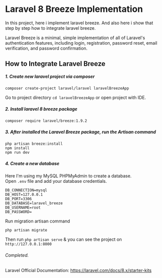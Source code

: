 # Laravel 8 Breeze Implementation
 In this project, here i implement laravel breeze. 
 And also here i show that step by step how to integrate laravel breeze.
 
 Laravel Breeze is a minimal, simple implementation of all of Laravel's authentication features, including login, registration, password reset, email verification, and password confirmation.

## How to Integrate Laravel Breeze
##### 1. Create new laravel project via composer
```
composer create-project laravel/laravel laravelBreezeApp
```

Go to project directory ```cd laravelBreezeApp``` or open project with IDE.

##### 2. Install laravel 8 breeze package
```
composer require laravel/breeze:1.9.2
```

##### 3. After installed the Laravel Breeze package, run the Artisan command
```
php artisan breeze:install
npm install
npm run dev
```

##### 4. Create a new database
Here I'm using my MySQL PHPMyAdmin to create a database.<br>
Open ``` .env ``` file and add your database credentials.
```
DB_CONNECTION=mysql
DB_HOST=127.0.0.1
DB_PORT=3306
DB_DATABASE=laravel_breeze
DB_USERNAME=root
DB_PASSWORD=
```
Run migration artisan command
```
php artisan migrate
```

Then run  ```php artisan serve``` & you can see the project on ```http://127.0.0.1:8000```
###### Completed.

Laravel Official Documentation: https://laravel.com/docs/8.x/starter-kits

